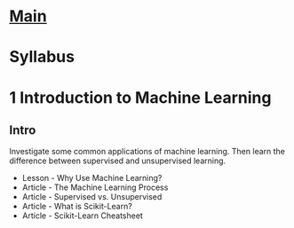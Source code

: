 # [Main](https://www.codecademy.com/learn/paths/machine-learning)

# Syllabus

# 1 Introduction to Machine Learning

## Intro
 
Investigate some common applications of machine learning. Then learn the difference between supervised and unsupervised learning.
- Lesson - Why Use Machine Learning?
- Article - The Machine Learning Process
- Article - Supervised vs. Unsupervised
- Article - What is Scikit-Learn?
- Article - Scikit-Learn Cheatsheet


